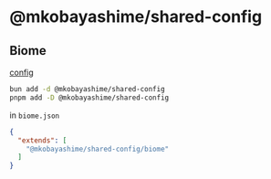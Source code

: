 # @mkobayashime/shared-config

## Biome

[config](./src/biome/index.json)

```bash
bun add -d @mkobayashime/shared-config
pnpm add -D @mkobayashime/shared-config
```

in `biome.json`

```json
{
  "extends": [
    "@mkobayashime/shared-config/biome"
  ]
}
```
